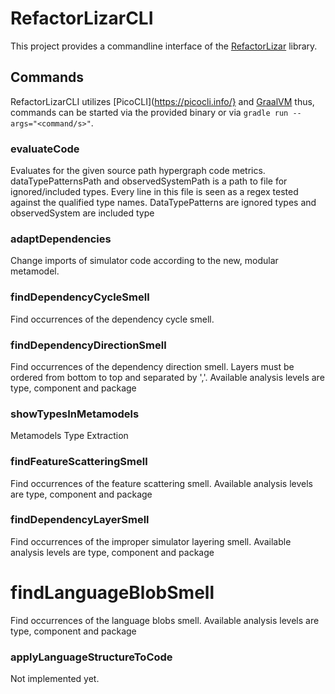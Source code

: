 # RefactorLizarCLI

This project provides a commandline interface of the [RefactorLizar](https://github.com/MoSimEngine/RefactorLizar) library.

## Commands
RefactorLizarCLI utilizes [PicoCLI](https://picocli.info/} and [GraalVM](https://www.graalvm.org/) thus, commands can be started via the provided binary or via `gradle run --args="<command/s>"`.

### evaluateCode
Evaluates for the given source path hypergraph
code metrics. dataTypePatternsPath and
observedSystemPath is a path to file for
ignored/included types. Every line in this
file is seen as a regex tested against the
qualified type names. DataTypePatterns are
ignored types and observedSystem are included type

### adaptDependencies
Change imports of simulator code according to
the new, modular metamodel.

### findDependencyCycleSmell      
Find occurrences of the dependency cycle smell.

### findDependencyDirectionSmell  
Find occurrences of the dependency direction
smell. Layers must be ordered from bottom to
top and separated by ','. Available analysis
levels are type, component and package

### showTypesInMetamodels
Metamodels Type Extraction
  
### findFeatureScatteringSmell    
Find occurrences of the feature scattering
smell. Available analysis levels are type,
component and package

### findDependencyLayerSmell      
Find occurrences of the improper simulator
layering smell. Available analysis levels are
type, component and package

# findLanguageBlobSmell         
Find occurrences of the language blobs smell.
Available analysis levels are type, component and package

### applyLanguageStructureToCode  
Not implemented yet.
